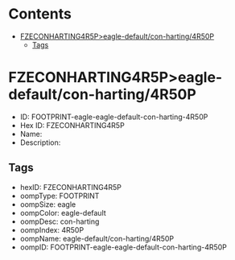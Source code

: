 



Contents
========

* [FZECONHARTING4R5P>eagle-default/con-harting/4R50P](#fzeconharting4r5peagle-defaultcon-harting4r50p)
	* [Tags](#tags)

# FZECONHARTING4R5P>eagle-default/con-harting/4R50P

- ID: FOOTPRINT-eagle-eagle-default-con-harting-4R50P
- Hex ID: FZECONHARTING4R5P
- Name: 
- Description: 

## Tags

- hexID: FZECONHARTING4R5P
- oompType: FOOTPRINT
- oompSize: eagle
- oompColor: eagle-default
- oompDesc: con-harting
- oompIndex: 4R50P
- oompName: eagle-default/con-harting/4R50P
- oompID: FOOTPRINT-eagle-eagle-default-con-harting-4R50P
